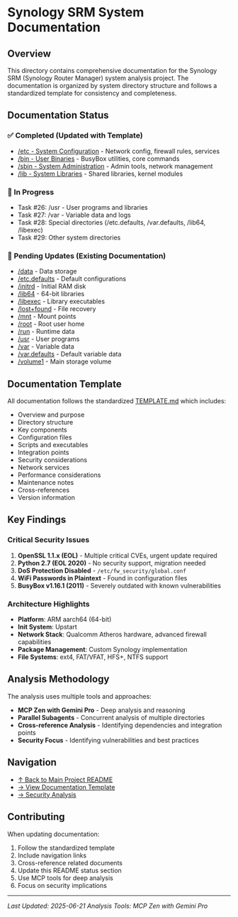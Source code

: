 # Synology SRM System Documentation

## Overview
This directory contains comprehensive documentation for the Synology SRM (Synology Router Manager) system analysis project. The documentation is organized by system directory structure and follows a standardized template for consistency and completeness.

## Documentation Status

### ✅ Completed (Updated with Template)
- [/etc - System Configuration](structure/etc.md) - Network config, firewall rules, services
- [/bin - User Binaries](structure/bin.md) - BusyBox utilities, core commands  
- [/sbin - System Administration](structure/sbin.md) - Admin tools, network management
- [/lib - System Libraries](structure/lib.md) - Shared libraries, kernel modules

### 📝 In Progress
- Task #26: /usr - User programs and libraries
- Task #27: /var - Variable data and logs
- Task #28: Special directories (/etc.defaults, /var.defaults, /lib64, /libexec)
- Task #29: Other system directories

### 🔄 Pending Updates (Existing Documentation)
- [/data](structure/data.md) - Data storage
- [/etc.defaults](structure/etc.defaults.md) - Default configurations
- [/initrd](structure/initrd.md) - Initial RAM disk
- [/lib64](structure/lib64.md) - 64-bit libraries
- [/libexec](structure/libexec.md) - Library executables
- [/lost+found](structure/lost+found.md) - File recovery
- [/mnt](structure/mnt.md) - Mount points
- [/root](structure/root.md) - Root user home
- [/run](structure/run.md) - Runtime data
- [/usr](structure/usr.md) - User programs
- [/var](structure/var.md) - Variable data
- [/var.defaults](structure/var.defaults.md) - Default variable data
- [/volume1](structure/volume1.md) - Main storage volume

## Documentation Template
All documentation follows the standardized [TEMPLATE.md](TEMPLATE.md) which includes:
- Overview and purpose
- Directory structure
- Key components
- Configuration files
- Scripts and executables
- Integration points
- Security considerations
- Network services
- Performance considerations
- Maintenance notes
- Cross-references
- Version information

## Key Findings

### Critical Security Issues
1. **OpenSSL 1.1.x (EOL)** - Multiple critical CVEs, urgent update required
2. **Python 2.7 (EOL 2020)** - No security support, migration needed
3. **DoS Protection Disabled** - `/etc/fw_security/global.conf`
4. **WiFi Passwords in Plaintext** - Found in configuration files
5. **BusyBox v1.16.1 (2011)** - Severely outdated with known vulnerabilities

### Architecture Highlights
- **Platform**: ARM aarch64 (64-bit)
- **Init System**: Upstart
- **Network Stack**: Qualcomm Atheros hardware, advanced firewall capabilities
- **Package Management**: Custom Synology implementation
- **File Systems**: ext4, FAT/VFAT, HFS+, NTFS support

## Analysis Methodology
The analysis uses multiple tools and approaches:
- **MCP Zen with Gemini Pro** - Deep analysis and reasoning
- **Parallel Subagents** - Concurrent analysis of multiple directories
- **Cross-reference Analysis** - Identifying dependencies and integration points
- **Security Focus** - Identifying vulnerabilities and best practices

## Navigation
- [↑ Back to Main Project README](../README.md)
- [→ View Documentation Template](TEMPLATE.md)
- [→ Security Analysis](../srm_backup/analysis/)

## Contributing
When updating documentation:
1. Follow the standardized template
2. Include navigation links
3. Cross-reference related documents
4. Update this README status section
5. Use MCP tools for deep analysis
6. Focus on security implications

---
*Last Updated: 2025-06-21*
*Analysis Tools: MCP Zen with Gemini Pro*